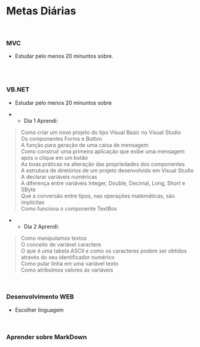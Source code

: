 # Metas Diárias
<br />

### MVC
* Estudar pelo menos 20 minuntos sobre.
<br />
<br />

### VB.NET

* Estudar pelo menos 20 minuntos sobre <br />
- -  Dia 1 Aprendi:  <br />
> Como criar um novo projeto do tipo Visual Basic no Visual Studio<br />
> Os componentes Forms e Button<br />
> A função para geração de uma caixa de mensagem<br />
> Como construir uma primeira aplicação que exibe uma mensagem após o clique em um botão<br />
> As boas práticas na alteração das propriedades dos componentes<br />
> A estrutura de diretórios de um projeto desenvolvido em Visual Studio<br />
> A declarar variáveis numéricas<br />
> A diferença entre variáveis Integer, Double, Decimal, Long, Short e SByte<br />
> Que a conversão entre tipos, nas operações matemáticas, são implícitas<br />
> Como funciona o componente TextBox<br />
- - Dia 2 Aprendi: <br />
> Como manipulamos textos <br />
> O conceito de variável caractere <br />
> O que é uma tabela ASCII e como os caracteres podem ser obtidos através do seu identificador numérico <br />
> Como pular linha em uma variável texto <br />
> Como atribuímos valores às variáveis <br />


<br />

### Desenvolvimento WEB

* Escolher linguagem
<br />

### Aprender sobre MarkDown


